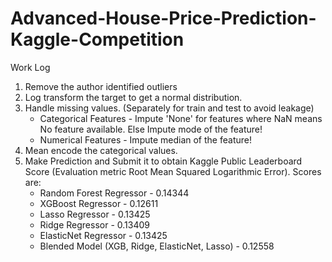 # Advanced-House-Price-Prediction-Kaggle-Competition
Work Log 
1. Remove the author identified outliers
2. Log transform the target to get a normal distribution. 
1. Handle missing values. (Separately for train and test to avoid leakage) 
    * Categorical Features - Impute 'None' for features where NaN means No feature available. Else Impute mode of the feature!  
    * Numerical Features - Impute median of the feature!  
2. Mean encode the categorical values.  
3. Make Prediction and Submit it to obtain Kaggle Public Leaderboard Score (Evaluation metric Root Mean Squared Logarithmic Error). Scores are:
    * Random Forest Regressor - 0.14344
    * XGBoost Regressor - 0.12611
    * Lasso Regressor - 0.13425
    * Ridge Regressor - 0.13409
    * ElasticNet Regressor - 0.13425
    * Blended Model (XGB, Ridge, ElasticNet, Lasso) - 0.12558




    
    
